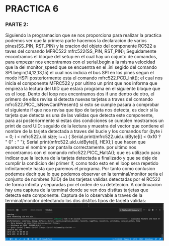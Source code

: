 # PRACTICA 6 
### PARTE 2:
Siguiendo la programacion que se nos proporciona para realizar la practica podemos ver que la primera parte hacemos la declaracion de varios pines(SS_PIN, RST_PIN) y la cracion del objeto del componente RC522 a taves del comando MFRC522 mfrc522(SS_PIN, RST_PIN); 
Seguidamente encontramos el  bloque del setup en el cual hay un cojunto de comandos, para empezar nos encontramos con el serial.begin a la misma velocidad que la del monitor_speed que se encuentra en el .ini segido del comando SPI.begin(14,12,13,15) el cual nos indicia el bus SPI en los pines segun el modo HSPI posteriormente esta el comando mfrc522.PCD_Init(); el cual nos inicia el componente MFRC522 y por ultimo un print que nos informa que empieza la lectura del UID que estara programa en el siguiente bloque que es el loop.
Dento del loop nos encontramos dos if uno dentro de otro, el primero de ellos revisa si detecta nuevas tarjetas a traves del comando mfrc522.PICC_IsNewCardPresent() si esto se cumple pasara a comprobar el siguiente if que nos revisa que tipo de tarjeta nos detecta, es decir si la tarjeta que detecta es una de las validas que detecta este componente, para asi posteriormente si estas dos condiciones se cumplen mostrarnos un print de card UID: seguido de la lectura y muestra del vector que contiene el nombre de la tarjeta detectada a traves del bucle y los comandos for (byte i = 0; i < mfrc522.uid.size; i++) { Serial.print(mfrc522.uid.uidByte[i] < 0x10 ? " 0" : " "); Serial.print(mfrc522.uid.uidByte[i], HEX);} que hacen que aparezca el nombre por pantalla correctamente. por ultimo nos encontramos con el comando mfrc522.PICC_HaltA(); que es utilizado para indicar que la lectura de la tarjeta detectada a finalizado y que se deje de cumplir la condicion del primer if, como todo esto en el loop sera repetido infinitamente hasta que paremos el programa.
Por tanto como conlusion podemos decir que lo que podemos observar en la terminal/monitor seria el conjunto de nombres (UID) de las tarjetas validas detectadas por el RC522 de forma infinita y separadas por el orden de su detetecion. A continuacion hay una captura de la terminal donde se ven dos distitas tarjetas que detecta este componente.
Captura de lo observable a traves de la terminal/monitor detectando los dos distitos tipos de tarjeta validas:
![alt text](CapTerminal.png)


